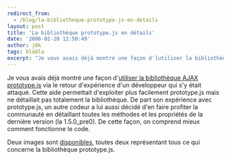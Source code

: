 ```yaml
---
redirect_from:
  - /blog/la-bibliotheque-prototype-js-en-details
layout: post
title: 'La bibliothèque prototype.js en détails'
date: '2006-02-20 12:50:49'
author: j0k
tags: blabla
excerpt: "Je vous avais déjà montré une façon d'[utiliser la bibliothèque AJAX prototype.js](http://www.j0k3r.net/news-utiliser-la-bibliotheque-ajax-prototype-js-979.html) via le retour d'expérience d'un développeur qui s'y était attaqué.     \nCette aide permettait d'exploiter plus facilement prototype.js mais ne détaillait pas totalement la bibliothèque. De part      …"
---
```


Je vous avais déjà montré une façon d'[utiliser la bibliothèque AJAX prototype.js](http://www.j0k3r.net/news-utiliser-la-bibliotheque-ajax-prototype-js-979.html) via le retour d'expérience d'un développeur qui s'y était attaqué.
Cette aide permettait d'exploiter plus facilement prototype.js mais ne détaillait pas totalement la bibliothèque. De part son expérience avec prototype.js, un autre codeur a lui aussi décidé d'en faire profiter la communauté en détaillant toutes les méthodes et les propriétés de la dernière version (la 1.5.0_pre0). De cette façon, on comprend mieux comment fonctionne le code.

Deux images sont [disponibles](http://www.snook.ca/archives/000531.php), toutes deux représentant tous ce qui concerne la bibliothèque prototype.js.
